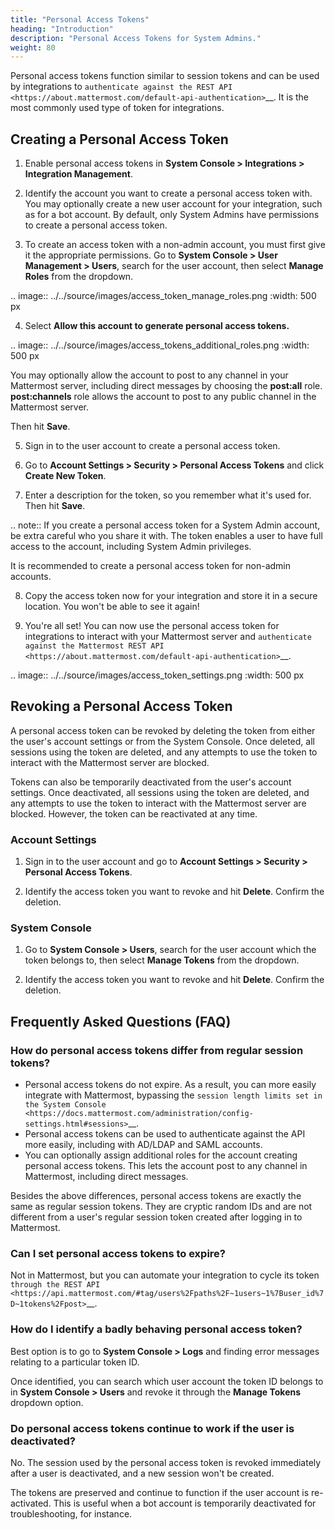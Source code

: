 ```yaml
---
title: "Personal Access Tokens"
heading: "Introduction"
description: "Personal Access Tokens for System Admins."
weight: 80
---
```


Personal access tokens function similar to session tokens and can be used by integrations to `authenticate against the REST API <https://about.mattermost.com/default-api-authentication>`__. It is the most commonly used type of token for integrations.

## Creating a Personal Access Token

1. Enable personal access tokens in **System Console > Integrations > Integration Management**.

2. Identify the account you want to create a personal access token with. You may optionally create a new user account for your integration, such as for a bot account. By default, only System Admins have permissions to create a personal access token.

3. To create an access token with a non-admin account, you must first give it the appropriate permissions. Go to **System Console > User Management > Users**, search for the user account, then select **Manage Roles** from the dropdown.

.. image:: ../../source/images/access_token_manage_roles.png
  :width: 500 px

4. Select **Allow this account to generate personal access tokens.**

.. image:: ../../source/images/access_tokens_additional_roles.png
  :width: 500 px

You may optionally allow the account to post to any channel in your Mattermost server, including direct messages by choosing the **post:all** role. **post:channels** role allows the account to post to any public channel in the Mattermost server.

Then hit **Save**.

5. Sign in to the user account to create a personal access token.

6. Go to **Account Settings > Security > Personal Access Tokens** and click **Create New Token**.

7. Enter a description for the token, so you remember what it's used for. Then hit **Save**.

.. note::
  If you create a personal access token for a System Admin account, be extra careful who you share it with. The token enables a user to have full access to the account, including System Admin privileges.
  
  It is recommended to create a personal access token for non-admin accounts.
  
8. Copy the access token now for your integration and store it in a secure location. You won't be able to see it again!

9. You're all set! You can now use the personal access token for integrations to interact with your Mattermost server and `authenticate against the Mattermost REST API <https://about.mattermost.com/default-api-authentication>`__.

.. image:: ../../source/images/access_token_settings.png
  :width: 500 px

## Revoking a Personal Access Token

A personal access token can be revoked by deleting the token from either the user's account settings or from the System Console. Once deleted, all sessions using the token are deleted, and any attempts to use the token to interact with the Mattermost server are blocked.

Tokens can also be temporarily deactivated from the user's account settings. Once deactivated, all sessions using the token are deleted, and any attempts to use the token to interact with the Mattermost server are blocked. However, the token can be reactivated at any time.

### Account Settings

1. Sign in to the user account and go to **Account Settings > Security > Personal Access Tokens**.

2. Identify the access token you want to revoke and hit **Delete**. Confirm the deletion.

### System Console

1. Go to **System Console > Users**, search for the user account which the token belongs to, then select **Manage Tokens** from the dropdown.

2. Identify the access token you want to revoke and hit **Delete**. Confirm the deletion.

## Frequently Asked Questions (FAQ)

### How do personal access tokens differ from regular session tokens?

- Personal access tokens do not expire. As a result, you can more easily integrate with Mattermost, bypassing the `session length limits set in the System Console <https://docs.mattermost.com/administration/config-settings.html#sessions>`__.
- Personal access tokens can be used to authenticate against the API more easily, including with AD/LDAP and SAML accounts.
- You can optionally assign additional roles for the account creating personal access tokens. This lets the account post to any channel in Mattermost, including direct messages.

Besides the above differences, personal access tokens are exactly the same as regular session tokens. They are cryptic random IDs and are not different from a user's regular session token created after logging in to Mattermost.

### Can I set personal access tokens to expire?

Not in Mattermost, but you can automate your integration to cycle its token `through the REST API <https://api.mattermost.com/#tag/users%2Fpaths%2F~1users~1%7Buser_id%7D~1tokens%2Fpost>`__.

### How do I identify a badly behaving personal access token?

Best option is to go to **System Console > Logs** and finding error messages relating to a particular token ID.

Once identified, you can search which user account the token ID belongs to in **System Console > Users** and revoke it through the **Manage Tokens** dropdown option.

### Do personal access tokens continue to work if the user is deactivated?

No. The session used by the personal access token is revoked immediately after a user is deactivated, and a new session won't be created.

The tokens are preserved and continue to function if the user account is re-activated. This is useful when a bot account is temporarily deactivated for troubleshooting, for instance.

